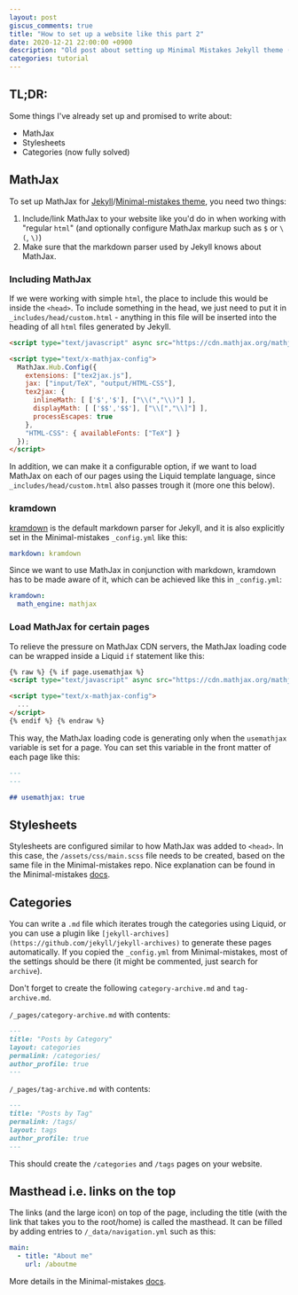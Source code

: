 ```yaml
---
layout: post
giscus_comments: true
title: "How to set up a website like this part 2"
date: 2020-12-21 22:00:00 +0900
description: "Old post about setting up Minimal Mistakes Jekyll theme (which I'm not using anymore)"
categories: tutorial
---
```


## TL;DR:

Some things I've already set up and promised to write about:

- MathJax
- Stylesheets
- Categories (now fully solved)

## MathJax

To set up MathJax for
[Jekyll](https://jekyllrb.com/)/[Minimal-mistakes
theme](https://mmistakes.github.io/minimal-mistakes/), you need two
things:

1. Include/link MathJax to your website like you'd do in when working
   with "regular `html`" (and optionally configure MathJax markup such
   as `$` or `\(`, `\)`)
2. Make sure that the markdown parser used by Jekyll knows about
   MathJax.

### Including MathJax

If we were working with simple `html`, the place to include this would
be inside the `<head>`. To include something in the head, we just
need to put it in `_includes/head/custom.html` - anything in this file
will be inserted into the heading of all `html` files generated by
Jekyll.

```html
<script type="text/javascript" async src="https://cdn.mathjax.org/mathjax/latest/MathJax.js?config=TeX-MML-AM_CHTML"></script>

<script type="text/x-mathjax-config">
  MathJax.Hub.Config({
    extensions: ["tex2jax.js"],
    jax: ["input/TeX", "output/HTML-CSS"],
    tex2jax: {
      inlineMath: [ ['$','$'], ["\\(","\\)"] ],
      displayMath: [ ['$$','$$'], ["\\[","\\]"] ],
      processEscapes: true
    },
    "HTML-CSS": { availableFonts: ["TeX"] }
  });
</script>
```

In addition, we can make it a configurable option, if we want to load
MathJax on each of our pages using the Liquid template language, since
`_includes/head/custom.html` also passes trough it (more one this
below).

### kramdown

[kramdown](https://kramdown.gettalong.org/) is the default markdown
parser for Jekyll, and it is also explicitly set in the
Minimal-mistakes `_config.yml` like this:

```yaml
markdown: kramdown
```

Since we want to use MathJax in conjunction with markdown, kramdown
has to be made aware of it, which can be achieved like this in
`_config.yml`:

```yaml
kramdown:
  math_engine: mathjax
```

### Load MathJax for certain pages

To relieve the pressure on MathJax CDN servers, the MathJax loading
code can be wrapped inside a Liquid `if` statement like this:

```html
{% raw %} {% if page.usemathjax %}
<script type="text/javascript" async src="https://cdn.mathjax.org/mathjax/latest/MathJax.js?config=TeX-MML-AM_CHTML"></script>

<script type="text/x-mathjax-config">
  ...
</script>
{% endif %} {% endraw %}
```

This way, the MathJax loading code is generating only when the
`usemathjax` variable is set for a page. You can set this variable in
the front matter of each page like this:

```md
---
---

## usemathjax: true
```

## Stylesheets

Stylesheets are configured similar to how MathJax was added to
`<head>`. In this case, the `/assets/css/main.scss` file needs to be
created, based on the same file in the Minimal-mistakes repo. Nice
explanation can be found in the Minimal-mistakes
[docs](https://mmistakes.github.io/minimal-mistakes/docs/stylesheets/).

## Categories

You can write a `.md` file which iterates trough the categories using
Liquid, or you can use a plugin like
`[jekyll-archives](https://github.com/jekyll/jekyll-archives)` to
generate these pages automatically. If you copied the `_config.yml`
from Minimal-mistakes, most of the settings should be there (it might
be commented, just search for `archive`).

Don't forget to create the following `category-archive.md` and
`tag-archive.md`.

`/_pages/category-archive.md` with contents:

```md
---
title: "Posts by Category"
layout: categories
permalink: /categories/
author_profile: true
---
```

`/_pages/tag-archive.md` with contents:

```md
---
title: "Posts by Tag"
permalink: /tags/
layout: tags
author_profile: true
---
```

This should create the `/categories` and `/tags` pages on your website.

## Masthead i.e. links on the top

The links (and the large icon) on top of the page, including the title
(with the link that takes you to the root/home) is called the
masthead. It can be filled by adding entries to
`/_data/navigation.yml` such as this:

```yml
main:
  - title: "About me"
    url: /aboutme
```

More details in the Minimal-mistakes
[docs](https://mmistakes.github.io/minimal-mistakes/docs/navigation/).
